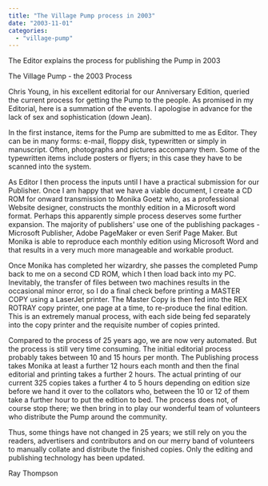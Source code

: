 ```yaml
---
title: "The Village Pump process in 2003"
date: "2003-11-01"
categories: 
  - "village-pump"
---
```


The Editor explains the process for publishing the Pump in 2003

The Village Pump - the 2003 Process

Chris Young, in his excellent editorial for our Anniversary Edition, queried the current process for getting the Pump to the people. As promised in my Editorial, here is a summation of the events. I apologise in advance for the lack of sex and sophistication (down Jean).

In the first instance, items for the Pump are submitted to me as Editor. They can be in many forms: e-mail, floppy disk, typewritten or simply in manuscript. Often, photographs and pictures accompany them. Some of the typewritten items include posters or flyers; in this case they have to be scanned into the system.

As Editor I then process the inputs until I have a practical submission for our Publisher. Once I am happy that we have a viable document, I create a CD ROM for onward transmission to Monika Goetz who, as a professional Website designer, constructs the monthly edition in a Microsoft word format. Perhaps this apparently simple process deserves some further expansion. The majority of publishers' use one of the publishing packages - Microsoft Publisher, Adobe PageMaker or even Serif Page Maker. But Monika is able to reproduce each monthly edition using Microsoft Word and that results in a very much more manageable and workable product.

Once Monika has completed her wizardry, she passes the completed Pump back to me on a second CD ROM, which I then load back into my PC. Inevitably, the transfer of files between two machines results in the occasional minor error, so I do a final check before printing a MASTER COPY using a LaserJet printer. The Master Copy is then fed into the REX ROTRAY copy printer, one page at a time, to re-produce the final edition. This is an extremely manual process, with each side being fed separately into the copy printer and the requisite number of copies printed.

Compared to the process of 25 years ago, we are now very automated. But the process is still very time consuming. The initial editorial process probably takes between 10 and 15 hours per month. The Publishing process takes Monika at least a further 12 hours each month and then the final editorial and printing takes a further 2 hours. The actual printing of our current 325 copies takes a further 4 to 5 hours depending on edition size before we hand it over to the collators who, between the 10 or 12 of them take a further hour to put the edition to bed. The process does not, of course stop there; we then bring in to play our wonderful team of volunteers who distribute the Pump around the community.

Thus, some things have not changed in 25 years; we still rely on you the readers, advertisers and contributors and on our merry band of volunteers to manually collate and distribute the finished copies. Only the editing and publishing technology has been updated.

Ray Thompson
